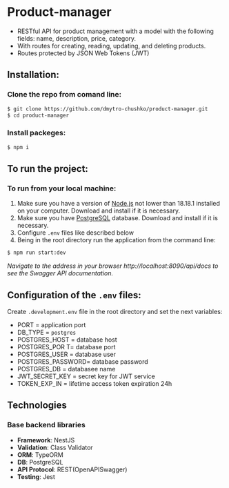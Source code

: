 # Product-manager

- RESTful API for product management with a model with the following fields:
  name, description, price, category.
- With routes for creating, reading, updating, and deleting products.
- Routes protected by JSON Web Tokens (JWT)

## Installation:

### Clone the repo from comand line:

```bash
$ git clone https://github.com/dmytro-chushko/product-manager.git
$ cd product-manager
```

### Install packeges:

```bash
$ npm i
```

## To run the project:

### To run from your local machine:

1. Make sure you have a version of [Node.js](https://nodejs.org/en/download) not
   lower than 18.18.1 installed on your computer. Download and install if it is
   necessary.
2. Make sure you have [PostgreSQL](https://www.postgresql.org/) database.
   Download and install if it is necessary.
3. Configure `.env` files like described below
4. Being in the root directory run the application from the command line:

```bash
$ npm run start:dev
```

_*Navigate to the address in your browser http://localhost:8090/api/docs to see
the Swagger API documentation.*_

## Configuration of the `.env` files:

Create `.development.env` file in the root directory and set the next variables:

- PORT = application port
- DB_TYPE = `postgres`
- POSTGRES_HOST = database host
- POSTGRES_POR T= database port
- POSTGRES_USER = database user
- POSTGRES_PASSWORD= database password
- POSTGRES_DB = databasee name
- JWT_SECRET_KEY = secret key for JWT service
- TOKEN_EXP_IN = lifetime access token expiration 24h

## Technologies

### Base backend libraries

- **Framework**: NestJS
- **Validation**: Class Validator
- **ORM**: TypeORM
- **DB**: PostgreSQL
- **API Protocol**: REST(OpenAPISwagger)
- **Testing**: Jest
